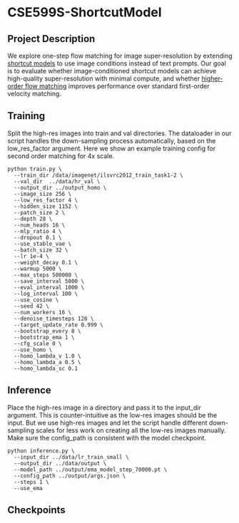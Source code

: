 # CSE599S-ShortcutModel

## Project Description
We explore one-step flow matching for image super-resolution by extending [shortcut models](https://github.com/kvfrans/shortcut-models) to use image conditions
instead of text prompts. Our goal is to evaluate whether image-conditioned shortcut models can achieve high-quality
super-resolution with minimal compute, and whether [higher-order flow matching](https://arxiv.org/html/2502.00688v1) improves performance over standard
first-order velocity matching.

## Training
Split the high-res images into train and val directories. The dataloader in our script handles the down-sampling process automatically, based on the low_res_factor argument. Here we show an example training config for second order matching for 4x scale.
```
python train.py \
  --train_dir /data/imagenet/ilsvrc2012_train_task1-2 \
  --val_dir  ../data/hr_val \
  --output_dir ../output_homo \
  --image_size 256 \
  --low_res_factor 4 \
  --hidden_size 1152 \
  --patch_size 2 \
  --depth 28 \
  --num_heads 16 \
  --mlp_ratio 4 \
  --dropout 0.1 \
  --use_stable_vae \
  --batch_size 32 \
  --lr 1e-4 \
  --weight_decay 0.1 \
  --warmup 5000 \
  --max_steps 500000 \
  --save_interval 5000 \
  --eval_interval 1000 \
  --log_interval 100 \
  --use_cosine \
  --seed 42 \
  --num_workers 16 \
  --denoise_timesteps 128 \
  --target_update_rate 0.999 \
  --bootstrap_every 8 \
  --bootstrap_ema 1 \
  --cfg_scale 0 \
  --use_homo \
  --homo_lambda_v 1.0 \
  --homo_lambda_a 0.5 \
  --homo_lambda_sc 0.1
  ```

## Inference
Place the high-res image in a directory and pass it to the input_dir argument. This is counter-intuitive as the low-res images should be the input. But we use high-res images and let the script handle different down-sampling scales for less work on creating all the low-res images manually.
Make sure the config_path is consistent with the model checkpoint.
```
python inference.py \
  --input_dir ../data/lr_train_small \
  --output_dir ../data/output \
  --model_path ../output/ema_model_step_70000.pt \
  --config_path ../output/args.json \
  --steps 1 \
  --use_ema
```

## Checkpoints

